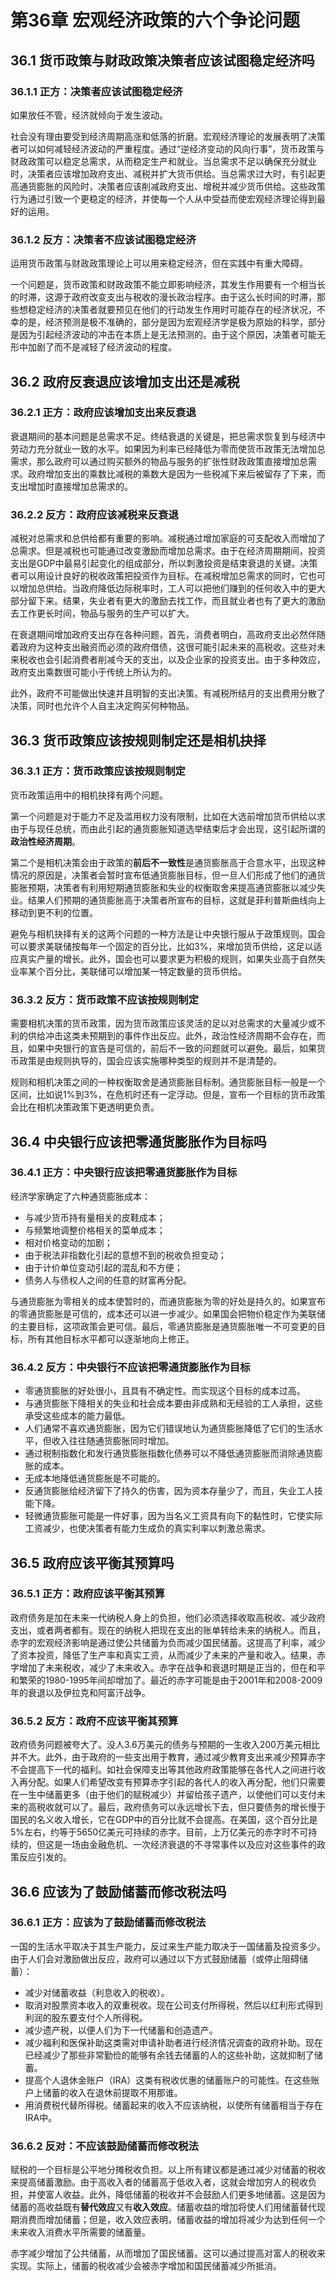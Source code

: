 # 第36章 宏观经济政策的六个争论问题

## 36.1 货币政策与财政政策决策者应该试图稳定经济吗

### 36.1.1 正方：决策者应该试图稳定经济
如果放任不管，经济就倾向于发生波动。

社会没有理由要受到经济周期高涨和低落的折磨。宏观经济理论的发展表明了决策者可以如何减轻经济波动的严重程度。通过“逆经济变动的风向行事”，货币政策与财政政策可以稳定总需求，从而稳定生产和就业。当总需求不足以确保充分就业时，决策者应该增加政府支出、减税并扩大货币供给。当总需求过大时，有引起更高通货膨胀的风险时，决策者应该削减政府支出、增税并减少货币供给。这些政策行为通过引致一个更稳定的经济，并使每一个人从中受益而使宏观经济理论得到最好的运用。

### 36.1.2 反方：决策者不应该试图稳定经济
运用货币政策与财政政策理论上可以用来稳定经济，但在实践中有重大障碍。

一个问题是，货币政策和财政政策不能立即影响经济，其发生作用要有一个相当长的时滞，这源于政府改变支出与税收的漫长政治程序。由于这么长时间的时滞，那些想稳定经济的决策者就要预见在他们的行动发生作用时可能存在的经济状况，不幸的是，经济预测是极不准确的，部分是因为宏观经济学是极为原始的科学，部分是因为引起经济波动的冲击在本质上是无法预测的。由于这个原因，决策者可能无形中加剧了而不是减轻了经济波动的程度。

## 36.2 政府反衰退应该增加支出还是减税

### 36.2.1 正方：政府应该增加支出来反衰退
衰退期间的基本问题是总需求不足。终结衰退的关键是，把总需求恢复到与经济中劳动力充分就业一致的水平。如果因为利率已经降低为零而使货币政策无法增加总需求，那么政府可以通过购买额外的物品与服务的扩张性财政政策直接增加总需求。政府增加支出的乘数比减税的乘数大是因为一些税减下来后被留存了下来，而支出增加时直接增加总需求的。

### 36.2.2 反方：政府应该减税来反衰退
减税对总需求和总供给都有重要的影响。减税通过增加家庭的可支配收入而增加了总需求。但是减税也可能通过改变激励而增加总需求。由于在经济周期期间，投资支出是GDP中最易引起变化的组成部分，所以刺激投资是结束衰退的关键。决策者可以用设计良好的税收政策把投资作为目标。在减税增加总需求的同时，它也可以增加总供给。当政府降低边际税率时，工人可以把他们赚到的任何收入中的更大部分留下来。结果，失业者有更大的激励去找工作，而且就业者也有了更大的激励去工作更长时间，物品与服务的生产可以扩大。

在衰退期间增加政府支出存在各种问题，首先，消费者明白，高政府支出必然伴随着政府为这种支出融资而必须的政府借债，这很可能引起未来的高税收。这些对未来税收也会引起消费者削减今天的支出，以及企业家的投资支出。由于多种效应，政府支出乘数很可能小于传统上所认为的。

此外，政府不可能做出快速并且明智的支出决策。有减税所结月的支出费用分散了决策，同时也允许个人自主决定购买何种物品。

## 36.3 货币政策应该按规则制定还是相机抉择

### 36.3.1 正方：货币政策应该按规则制定
货币政策运用中的相机抉择有两个问题。

第一个问题是对于能力不足及滥用权力没有限制，比如在大选前增加货币供给以求由于与现任总统，而由此引起的通货膨胀知道选举结束后才会出现，这引起所谓的**政治性经济周期**。

第二个是相机决策会由于政策的**前后不一致性**是通货膨胀高于合意水平，出现这种情况的原因是，决策者会暂时宣布低通货膨胀目标，但一旦人们形成了他们的通货膨胀预期，决策者有利用短期通货膨胀和失业的权衡取舍来提高通货膨胀以减少失业。结果人们预期的通货膨胀高于决策者所宣布的目标，这就是菲利普斯曲线向上移动到更不利的位置。

避免与相机抉择有关的这两个问题的一种方法是让中央银行服从于政策规则。国会可以要求美联储按每年一个固定的百分比，比如3%，来增加货币供给，这足以适应真实产量的增长。此外，国会也可以要求更为积极的规则，如果失业高于自然失业率某个百分比，美联储可以增加某一特定数量的货币供给。

### 36.3.2 反方：货币政策不应该按规则制定
需要相机决策的货币政策，因为货币政策应该灵活的足以对总需求的大量减少或不利的供给冲击这类未预期到的事件作出反应。此外，政治性经济周期不会存在，而且，如果中央银行的宣告是可信的，前后不一致的问题就可以避免。最后，如果货币政策是由规则执导的，国会应该实施哪种类型的规则并不是清楚的。

规则和相机决策之间的一种权衡取舍是通货膨胀目标制。通货膨胀目标一般是一个区间，比如说1%到3%，在危机时还有一定浮动。但是，宣布一个目标的货币政策会比在相机决策政策下更透明更负责。

## 36.4 中央银行应该把零通货膨胀作为目标吗

### 36.4.1 正方：中央银行应该把零通货膨胀作为目标
经济学家确定了六种通货膨胀成本：
* 与减少货币持有量相关的皮鞋成本；
* 与频繁地调整价格相关的菜单成本；
* 相对价格变动的加剧；
* 由于税法非指数化引起的意想不到的税收负担变动；
* 由于计价单位变动引起的混乱和不方便；
* 债务人与债权人之间的任意的财富再分配。

与通货膨胀为零相关的成本使暂时的，而通货膨胀为零的好处是持久的。如果宣布的零通货膨胀是可信的，成本还可以进一步减少。如果国会把物价稳定作为美联储的主要目标，这项政策会更可信。最后，零通货膨胀是通货膨胀唯一不可变更的目标，所有其他目标水平都可以逐渐地向上修正。

### 36.4.2 反方：中央银行不应该把零通货膨胀作为目标
* 零通货膨胀的好处很小，且具有不确定性。而实现这个目标的成本过高。
* 与通货膨胀下降相关的失业和社会成本要由非成熟和无经验的工人承担，这些承受这些成本的能力最低。
* 人们通常不喜欢通货膨胀，因为它们错误地认为通货膨胀降低了它们的生活水平，但收入往往随通货膨胀同时增加。
* 通过税制指数化和发行通货膨胀指数化债券可以不降低通货膨胀而消除通货膨胀的成本。
* 无成本地降低通货膨胀是不可能的。
* 反通货膨胀给经济留下了持久的伤害，因为资本存量少了，而且，失业工人技能下降。
* 轻微通货膨胀可能是一件好事，因为当名义工资具有向下的黏性时，它使实际工资减少，也使决策者有能力生成负的真实利率以刺激总需求。

## 36.5 政府应该平衡其预算吗

### 36.5.1 正方：政府应该平衡其预算
政府债务是加在未来一代纳税人身上的负担，他们必须选择收取高税收、减少政府支出，或者两者都有。现在的纳税人把现在支出的账单转给未来的纳税人。而且，赤字的宏观经济影响是通过使公共储蓄为负而减少国民储蓄。这提高了利率，减少了资本投资，降低了生产率和真实工资，从而减少了未来的产量和收入。结果，赤字增加了未来税收，减少了未来收入。赤字在战争和衰退时期是正当的，但在和平和繁荣的1980-1995年间却增加了。最近的赤字可能是由于2001年和2008-2009年的衰退以及伊拉克和阿富汗战争。

### 36.5.2 反方：政府不应该平衡其预算
政府债务问题被夸大了。没人3.6万美元的债务与预期的一生收入200万美元相比并不大。此外，由于政府的一些支出用于教育，通过减少教育支出来减少预算赤字不会提高下一代的福利。如社会保障支出等其他政府政策能够在各代人之间进行收入再分配。如果人们希望改变有预算赤字引起的各代人的收入再分配，他们只需要在一生中储蓄更多（由于他们的赋税减少）并留给孩子遗产，以使他们可以支付未来的高税收就可以了。最后，政府债务可以永远增长下去，但只要债务的增长慢于国民的名义收入增长，它在GDP中的百分比就不会提高。在美国，这个百分比是5%左右，约等于5650亿美元可持续的赤字。目前，上万亿美元的赤字时不可持续的，但这是一场由金融危机、一次经济衰退的不寻常事件以及应对这些事件的政策反应引发的。

## 36.6 应该为了鼓励储蓄而修改税法吗

### 36.6.1 正方：应该为了鼓励储蓄而修改税法
一国的生活水平取决于其生产能力，反过来生产能力取决于一国储蓄及投资多少。由于人们会对激励做出反应，政府可以通过以下方式鼓励储蓄（或停止阻碍储蓄）：
* 减少对储蓄收益（利息收入的税收）。
* 取消对股票资本收入的双重税收。现在公司支付所得税，然后以红利形式得到利润的股东要支付个人所得税。
* 减少遗产税，以便人们为下一代储蓄和创造遗产。
* 减少福利和医保补助这类需对申请补助者进行经济情况调查的政府补助。现在已经减少了那些非常勤俭的能够有余钱去储蓄的人的这些补助，这就抑制了储蓄。
* 提高个人退休金账户（IRA）这类有税收优惠的储蓄账户的可能性。在这些账户上储蓄的收入在退休前提取不用那谁。
* 用消费税代替所得税。储蓄起来的收入不应该纳税，以使所有储蓄相当于存在IRA中。

### 36.6.2 反对：不应该鼓励储蓄而修改税法
赋税的一个目标是公平地分摊税收负担。以上所有建议都是通过减少对储蓄的税收来提高储蓄激励。由于高收入者的储蓄高于低收入者，这就会增加穷人的税收负担，并使富人收益。此外，降低储蓄的税收并不会鼓励人们更多地储蓄。这是因为储蓄的高收益既有**替代效应**又有**收入效应**。储蓄收益的增加将使人们用储蓄替代现期消费而增加储蓄；但是，收入效应表明，储蓄收益的增加将减少为达到任何一个未来收入消费水平所需要的储蓄量。

赤字减少增加了公共储蓄，从而增加了国民储蓄。这可以通过提高对富人的税收来实现。实际上，储蓄的税收减少会被赤字增加和国民储蓄减少所抵消。